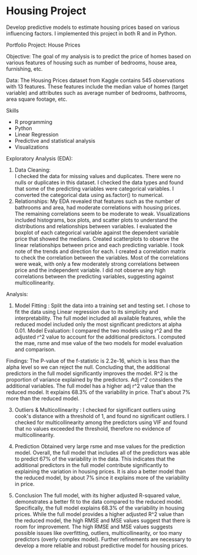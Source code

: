 # Housing Project
Develop predictive models to estimate housing prices based on various influencing factors. I implemented this project in both R and in Python. 

Portfolio Project: House Prices

Objective:
The goal of my analysis is to predict the price of homes based on various features of housing such as number of bedrooms, house area, furnishing, etc. 

Data: The Housing Prices dataset from Kaggle contains 545 observations with 13 features. These features include the median value of homes (target variable) and attributes such as average number of bedrooms, bathrooms, area square footage, etc.

Skills
- R programming
- Python
- Linear Regression 
- Predictive and statistical analysis 
- Visualizations 

Exploratory Analysis (EDA):
1. Data Cleaning:  
I checked the data for missing values and duplicates. There were no nulls or duplicates in this dataset. 
I checked the data types and found that some of the predicting variables were categorical variables. I converted the categorical data using as.factor() to numerical. 
2. Relationships:
My EDA revealed that features such as the number of bathrooms and area, had moderate correlations with housing prices. The remaining correlations seem to be moderate to weak. Visualizations included histograms, box plots, and scatter plots to understand the distributions and relationships between variables.
I evaluated the boxplot of each categorical variable against the dependent variable price that showed the medians. 
Created scatterplots to observe the linear relationships between price and each predicting variable. I took note of the trends and direction for each. 
I created  a correlation matrix to check the correlation between the variables. Most of the correlations were weak, with only a few moderately strong correlations between price and the independent variable. I did not observe any high correlations between the predicting variables, suggesting against multicollinearity. 


Analysis:
1. Model Fitting :
Split the data into a training set and testing set. 
I chose to fit the data using Linear regression due to its simplicity and interpretability. The full model included all available features, while the reduced model included only the most significant predictors at alpha 0.01.
Model Evaluation:
I compared the two models using r^2 and the adjusted r^2 value to account for the additional predictors. I computed the mae, rsme and mse value of the two models for model evaluation and comparison.

Findings: 
The P-value of the f-statistic is 2.2e-16, which is less than the alpha level so we can reject the null. Concluding that, the additional predictors in the full model significantly improves the model. 
R^2 is the proportion of variance explained by the predictors. Adj r^2 considers the additional variables. The full model has a higher adj r^2 value than the reduced model. It explains 68.3% of the variability in price. That's about 7% more than the reduced model.

3. Outliers & Multicollinearity :
I checked for significant outliers using cook's distance with a threshold of 1, and found no significant outliers. 
I checked for multicollinearity among the predictors using VIF and found that no values exceeded the threshold, therefore no evidence of multicollinearity. 

4. Prediction
Obtained very large rsme and mse values for the prediction model. 
Overall, the full model that includes all of the predictors was able to predict 67% of the variability in the data. This indicates that the additional predictors in the full model contribute significantly to explaining the variation in housing prices. It is also a better model than the reduced model, by about 7% since it explains more of the variability in price.

5. Conclusion
The full model, with its higher adjusted R-squared value, demonstrates a better fit to the data compared to the reduced model. Specifically, the full model explains 68.3% of the variability in housing prices. While the full model provides a higher adjusted R^2 value than the reduced model, the high RMSE and MSE values suggest that there is room for improvement. The high RMSE and MSE values suggests possible issues like overfitting, outliers, multicollinearity, or too many predictors (overly complex model). Further refinements are necessary to develop a more reliable and robust predictive model for housing prices.
